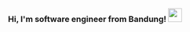 <h3 align="center">
  Hi, I'm software engineer from Bandung!
  <img src="https://media.giphy.com/media/hvRJCLFzcasrR4ia7z/giphy.gif" width="28">
</h3>
